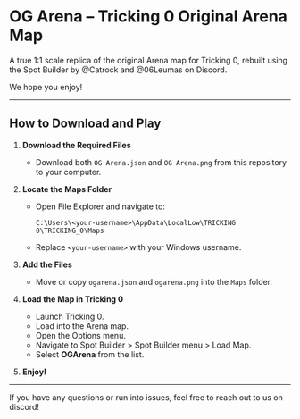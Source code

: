 # OG Arena – Tricking 0 Original Arena Map

A true 1:1 scale replica of the original Arena map for Tricking 0, rebuilt using the Spot Builder by @Catrock and @06Leumas on Discord.

We hope you enjoy!

---

## How to Download and Play

1. **Download the Required Files**
   - Download both `OG Arena.json` and `OG Arena.png` from this repository to your computer.

2. **Locate the Maps Folder**
   - Open File Explorer and navigate to:
     ```
     C:\Users\<your-username>\AppData\LocalLow\TRICKING 0\TRICKING_0\Maps
     ```
   - Replace `<your-username>` with your Windows username.

3. **Add the Files**
   - Move or copy `ogarena.json` and `ogarena.png` into the `Maps` folder.

4. **Load the Map in Tricking 0**
   - Launch Tricking 0.
   - Load into the Arena map.
   - Open the Options menu.
   - Navigate to Spot Builder > Spot Builder menu > Load Map.
   - Select **OGArena** from the list.

5. **Enjoy!**

---
If you have any questions or run into issues, feel free to reach out to us on discord!
